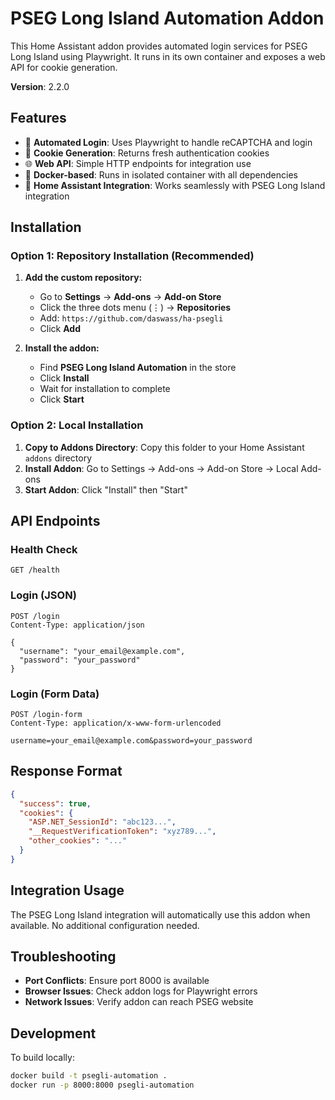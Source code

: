 # PSEG Long Island Automation Addon

This Home Assistant addon provides automated login services for PSEG Long Island using Playwright. It runs in its own container and exposes a web API for cookie generation.

**Version**: 2.2.0

## Features

- 🚀 **Automated Login**: Uses Playwright to handle reCAPTCHA and login
- 🔐 **Cookie Generation**: Returns fresh authentication cookies
- 🌐 **Web API**: Simple HTTP endpoints for integration use
- 🐳 **Docker-based**: Runs in isolated container with all dependencies
- 📱 **Home Assistant Integration**: Works seamlessly with PSEG Long Island integration

## Installation

### **Option 1: Repository Installation (Recommended)**

1. **Add the custom repository:**

   - Go to **Settings** → **Add-ons** → **Add-on Store**
   - Click the three dots menu (⋮) → **Repositories**
   - Add: `https://github.com/daswass/ha-psegli`
   - Click **Add**

2. **Install the addon:**
   - Find **PSEG Long Island Automation** in the store
   - Click **Install**
   - Wait for installation to complete
   - Click **Start**

### **Option 2: Local Installation**

1. **Copy to Addons Directory**: Copy this folder to your Home Assistant `addons` directory
2. **Install Addon**: Go to Settings → Add-ons → Add-on Store → Local Add-ons
3. **Start Addon**: Click "Install" then "Start"

## API Endpoints

### Health Check

```
GET /health
```

### Login (JSON)

```
POST /login
Content-Type: application/json

{
  "username": "your_email@example.com",
  "password": "your_password"
}
```

### Login (Form Data)

```
POST /login-form
Content-Type: application/x-www-form-urlencoded

username=your_email@example.com&password=your_password
```

## Response Format

```json
{
  "success": true,
  "cookies": {
    "ASP.NET_SessionId": "abc123...",
    "__RequestVerificationToken": "xyz789...",
    "other_cookies": "..."
  }
}
```

## Integration Usage

The PSEG Long Island integration will automatically use this addon when available. No additional configuration needed.

## Troubleshooting

- **Port Conflicts**: Ensure port 8000 is available
- **Browser Issues**: Check addon logs for Playwright errors
- **Network Issues**: Verify addon can reach PSEG website

## Development

To build locally:

```bash
docker build -t psegli-automation .
docker run -p 8000:8000 psegli-automation
```
